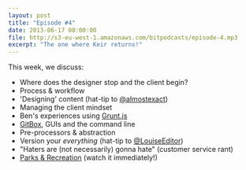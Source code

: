 ```yaml
---
layout: post
title: "Episode #4"
date: 2013-06-17 00:00:00
file: http://s3-eu-west-1.amazonaws.com/bitpodcasts/episode-4.mp3
excerpt: "The one where Keir returns!"
---
```


This week, we discuss:

* Where does the designer stop and the client begin?
* Process & workflow
* 'Designing' content (hat-tip to [@almostexact](https://twitter.com/almostexact))
* Managing the client mindset
* Ben's experiences using [Grunt.js](http://gruntjs.com/)
* [GitBox](http://gitboxapp.com/), GUIs and the command line
* Pre-processors & abstraction
* Version your *everything* (hat-tip to [@LouiseEditor](https://twitter.com/LouiseEditor))
* "Haters are (not necessarily) gonna hate" (customer service rant)
* [Parks & Recreation](http://en.wikipedia.org/wiki/Parks_and_Recreation) (watch it immediately!)
